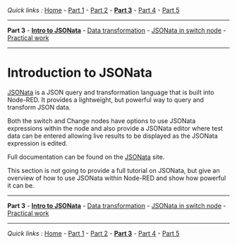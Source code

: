 *Quick links :*
[Home](/README.md) - [Part 1](../part1/README.md) - [Part 2](../part2/README.md) - [**Part 3**](../part3/README.md) - [Part 4](../part4/README.md) - [Part 5](../part5/README.md)
***
**Part 3** - [**Intro to JSONata**](INTRO.md) - [Data transformation](JSONata_TRANSFORM.md) - [JSONata in switch node](JSONata_SWITCH.md) - [Practical work](JSONata_PRACTICAL.md)
***

# Introduction to JSONata

[JSONata](http://jsonata.org) is a JSON query and transformation language that is built into Node-RED.  It provides a lightweight, but powerful way to query and transform JSON data.

Both the switch and Change nodes have options to use JSONata expressions within the node and also provide a JSONata editor where test data can be entered allowing live results to be displayed as the JSONata expression is edited.

Full documentation can be found on the [JSONata](http://jsonata.org) site.  

This section is not going to provide a full tutorial on JSONata, but give an overview of how to use JSONata within Node-RED and show how powerful it can be.

***
**Part 3** - [**Intro to JSONata**](INTRO.md) - [Data transformation](JSONata_TRANSFORM.md) - [JSONata in switch node](JSONata_SWITCH.md) - [Practical work](JSONata_PRACTICAL.md)
***
*Quick links :*
[Home](/README.md) - [Part 1](../part1/README.md) - [Part 2](../part2/README.md) - [**Part 3**](../part3/README.md) - [Part 4](../part4/README.md) - [Part 5](../part5/README.md)
